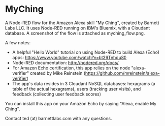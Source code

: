 # MyChing
A Node-RED flow for the Amazon Alexa skill "My Ching", created by Barnett Labs LLC.  It uses Node-RED running on IBM's Bluemix, with a Cloudant database.  A screenshot of the flow is attached as myching_flow.png.

A few notes:
- A helpful "Hello World" tutorial on using Node-RED to build Alexa (Echo) apps: https://www.youtube.com/watch?v=bt26Tnhdu80
- Node-RED documentation: http://nodered.org/docs/
- For Amazon Echo certification, this app relies on the node "alexa-verifier" created by Mike Reinstein (https://github.com/mreinstein/alexa-verifier)
- The app's data resides in 3 Cloudant NoSQL databases: hexagrams (a table of the actual hexagrams), users (tracking user visits), and feedback (collecting user feedback scores) 

You can install this app on your Amazon Echo by saying "Alexa, enable My Ching".

Contact ted (at) barnettlabs.com with any questions.
